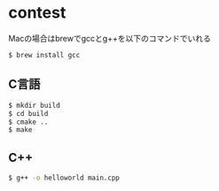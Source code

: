 # contest

Macの場合はbrewでgccとg++を以下のコマンドでいれる
```
$ brew install gcc
```

## C言語
```bash
$ mkdir build
$ cd build
$ cmake ..
$ make
```

## C++
```bash
$ g++ -o helloworld main.cpp
```